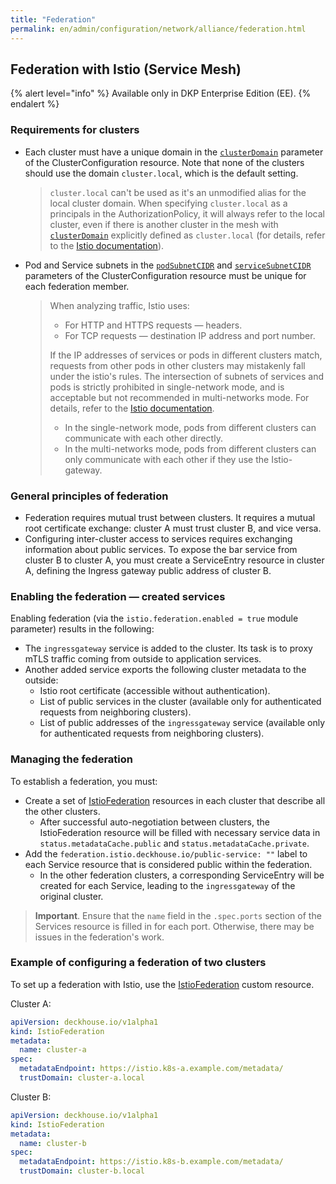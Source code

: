 ```yaml
---
title: "Federation"
permalink: en/admin/configuration/network/alliance/federation.html
---
```


## Federation with Istio (Service Mesh)

{% alert level="info" %}
Available only in DKP Enterprise Edition (EE).
{% endalert %}

### Requirements for clusters

* Each cluster must have a unique domain in the [`clusterDomain`](../../../../reference/api/cr.html#clusterconfiguration-clusterdomain) parameter of the ClusterConfiguration resource.
  Note that none of the clusters should use the domain `cluster.local`, which is the default setting.

  > `cluster.local` can't be used as it's an unmodified alias for the local cluster domain.
  > When specifying `cluster.local` as a principals in the AuthorizationPolicy,
  > it will always refer to the local cluster, even if there is another cluster in the mesh with [`clusterDomain`](../../../../reference/api/cr.html#clusterconfiguration-clusterdomain) explicitly defined as `cluster.local`
  > (for details, refer to the [Istio documentation](https://istio.io/latest/docs/tasks/security/authorization/authz-td-migration/#best-practices)).

* Pod and Service subnets in the [`podSubnetCIDR`](../../../../reference/api/cr.html#clusterconfiguration-podsubnetcidr) and [`serviceSubnetCIDR`](../../../../reference/api/cr.html#clusterconfiguration-servicesubnetcidr) parameters of the ClusterConfiguration resource must be unique for each federation member.

  > When analyzing traffic, Istio uses:
  > - For HTTP and HTTPS requests — headers.
  > - For TCP requests — destination IP address and port number.
  >
  > If the IP addresses of services or pods in different clusters match,
  > requests from other pods in other clusters may mistakenly fall under the istio's rules.
  > The intersection of subnets of services and pods is strictly prohibited in single-network mode,
  > and is acceptable but not recommended in multi-networks mode.
  > For details, refer to the [Istio documentation](https://istio.io/latest/docs/ops/deployment/deployment-models/#single-network).
  >
  > - In the single-network mode, pods from different clusters can communicate with each other directly.
  > - In the multi-networks mode, pods from different clusters can only communicate with each other if they use the Istio-gateway.

### General principles of federation

* Federation requires mutual trust between clusters.
  It requires a mutual root certificate exchange: cluster A must trust cluster B, and vice versa.
* Configuring inter-cluster access to services requires exchanging information about public services.
  To expose the bar service from cluster B to cluster A, you must create a ServiceEntry resource in cluster A,
  defining the Ingress gateway public address of cluster B.

<div data-presentation="../../../../presentations/istio/federation_common_principles_en.pdf"></div>
<!--- Source: https://docs.google.com/presentation/d/1klrLIXqe-zl9Dspbsu9nTI1a1nD3v7HHQqIN4iqF00s/ --->

### Enabling the federation — created services

Enabling federation (via the `istio.federation.enabled = true` module parameter) results in the following:

* The `ingressgateway` service is added to the cluster.
  Its task is to proxy mTLS traffic coming from outside to application services.
* Another added service exports the following cluster metadata to the outside:
  * Istio root certificate (accessible without authentication).
  * List of public services in the cluster (available only for authenticated requests from neighboring clusters).
  * List of public addresses of the `ingressgateway` service
    (available only for authenticated requests from neighboring clusters).

### Managing the federation

<div data-presentation="../../../../presentations/istio/federation_istio_federation_en.pdf"></div>
<!--- Source: https://docs.google.com/presentation/d/1dYOeYKGaGOsgskWCDDcVJfXcMC9iQ4cvaCkhyqrDKgg/ --->

To establish a federation, you must:

* Create a set of [IstioFederation](/modules/istio/cr.html#istiofederation) resources in each cluster
  that describe all the other clusters.
  * After successful auto-negotiation between clusters,
    the IstioFederation resource will be filled with necessary service data in `status.metadataCache.public` and `status.metadataCache.private`.
* Add the `federation.istio.deckhouse.io/public-service: ""` label to each Service resource
  that is considered public within the federation.
  * In the other federation clusters, a corresponding ServiceEntry will be created for each Service,
    leading to the `ingressgateway` of the original cluster.

> **Important**. Ensure that the `name` field in the `.spec.ports` section of the Services resource is filled in for each port.
> Otherwise, there may be issues in the federation's work.

### Example of configuring a federation of two clusters

To set up a federation with Istio, use the [IstioFederation](/modules/istio/cr.html#istiofederation) custom resource.

Cluster A:

```yaml
apiVersion: deckhouse.io/v1alpha1
kind: IstioFederation
metadata:
  name: cluster-a
spec:
  metadataEndpoint: https://istio.k8s-a.example.com/metadata/
  trustDomain: cluster-a.local
```

Cluster B:

```yaml
apiVersion: deckhouse.io/v1alpha1
kind: IstioFederation
metadata:
  name: cluster-b
spec:
  metadataEndpoint: https://istio.k8s-b.example.com/metadata/
  trustDomain: cluster-b.local
```
